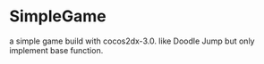 SimpleGame
==========

a simple game build with cocos2dx-3.0. like Doodle Jump but only implement base function.
